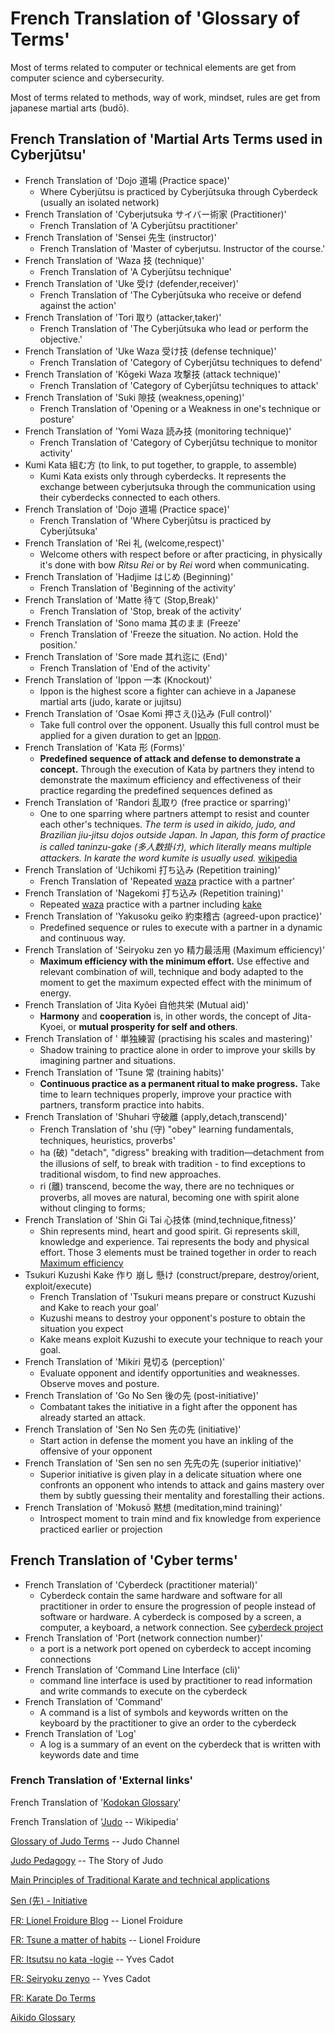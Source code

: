 # French Translation of 'Glossary of Terms'

Most of terms related to computer or technical elements are get from computer
science and cybersecurity.

Most of terms related to methods, way of work, mindset, rules are get from
japanese martial arts (budō).

## French Translation of 'Martial Arts Terms used in Cyberjūtsu'

- French Translation of '<a name="dojo">Dojo</a> 道場 (Practice space)'
   - Where Cyberjūtsu is practiced by Cyberjūtsuka through Cyberdeck (usually an
isolated network)
- French Translation of '<a name="cyberjutsuka">Cyberjutsuka</a> サイバー術家
(Practitioner)'
   - French Translation of 'A Cyberjūtsu practitioner'
- French Translation of '<a name="sensei">Sensei</a> 先生 (instructor)'
   - French Translation of 'Master of cyberjutsu. Instructor of the course.'
- French Translation of '<a name="waza">Waza</a> 技 (technique)'
   - French Translation of 'A Cyberjūtsu technique'
- French Translation of '<a name="uke">Uke</a> 受け (defender,receiver)'
   - French Translation of 'The Cyberjūtsuka who receive or defend against the
action'
- French Translation of '<a name="tori">Tori</a> 取り (attacker,taker)'
   - French Translation of 'The Cyberjūtsuka who lead or perform the objective.'
- French Translation of '<a name="uke-waza">Uke Waza</a> 受け技 (defense technique)'
   - French Translation of 'Category of Cyberjūtsu techniques to defend'
- French Translation of '<a name="kogeki-waza">Kōgeki Waza</a> 攻撃技 (attack
technique)'
   - French Translation of 'Category of Cyberjūtsu techniques to attack'
- French Translation of '<a name="suki">Suki</a> 隙技 (weakness,opening)'
   - French Translation of 'Opening or a Weakness in one's technique or posture'
- French Translation of '<a name="yomi-waza">Yomi Waza</a> 読み技 (monitoring
technique)'
   - French Translation of 'Category of Cyberjūtsu technique to monitor activity'
- <a name="kumi-kata">Kumi Kata</a> 組む方 (to link, to put together, to grapple, to
assemble)
   - Kumi Kata exists only through cyberdecks. It represents the exchange between
cyberjutsuka through the communication using their cyberdecks connected to
each others.
- French Translation of '<a name="dojo">Dojo</a> 道場 (Practice space)'
   - French Translation of 'Where Cyberjūtsu is practiced by Cyberjūtsuka'
- French Translation of '<a name="rei">Rei</a> 礼 (welcome,respect)'
   - Welcome others with respect before or after practicing, in physically it's done
with bow *Ritsu Rei* or by *Rei* word when communicating.
- French Translation of '<a name="hadjime">Hadjime</a> はじめ (Beginning)'
   - French Translation of 'Beginning of the activity'
- French Translation of '<a name="matte">Matte</a> 待て (Stop,Break)'
   - French Translation of 'Stop, break of the activity'
- French Translation of '<a name="sono-mama">Sono mama</a> 其のまま (Freeze'
   - French Translation of 'Freeze the situation. No action. Hold the position.'
- French Translation of '<a name="sore-made">Sore made</a> 其れ迄に (End)'
   - French Translation of 'End of the activity'
- French Translation of '<a name="ippon">Ippon</a> 一本 (Knockout)'
   - Ippon is the highest score a fighter can achieve in a Japanese martial arts
(judo, karate or jujitsu)
- French Translation of '<a name="oasaekomi">Osae Komi</a> 押さえ()込み (Full control)'
   - Take full control over the opponent. Usually this full control must be applied
for a given duration to get an [Ippon](#ippon).
- French Translation of '<a name="kata">Kata</a> 形 (Forms)'
   - <b>Predefined sequence of attack and defense to demonstrate a concept.</b>
Through the execution of Kata by partners they intend to demonstrate the
maximum efficiency and effectiveness of their practice regarding the predefined
sequences defined as
- French Translation of '<a name="randori">Randori</a> 乱取り (free practice or
sparring)'
   - One to one sparring where partners attempt to resist and counter each other's
techniques. *The term is used in aikido, judo, and Brazilian jiu-jitsu dojos
outside Japan. In Japan, this form of practice is called taninzu-gake (多人数掛け),
which literally means multiple attackers. In karate the word kumite is usually
used.* [wikipedia](https://en.wikipedia.org/wiki/Randori)
- French Translation of '<a name="uchikomi">Uchikomi</a> 打ち込み (Repetition
training)'
   - French Translation of 'Repeated [waza](#waza) practice with a partner'
- French Translation of '<a name="nagekomi">Nagekomi</a> 打ち込み (Repetition
training)'
   - Repeated [waza](#waza) practice with a partner including
[kake](#tsukuri-kusushi-kake)
- French Translation of '<a name="yakusoku-geiko">Yakusoku geiko</a> 約束稽古
(agreed-upon practice)'
   - Predefined sequence or rules to execute with a partner in a dynamic and
continuous way.
- French Translation of '<a name="seiryoku-zen-yo">Seiryoku zen yo</a> 精力最活用
(Maximum efficiency)'
   - <b>Maximum efficiency with the minimum effort.</b> Use effective and relevant
combination of will, technique and body adapted to the moment to get the
maximum expected effect with the minimum of energy.
- French Translation of '<a name="jita-koei">Jita Kyôei</a> 自他共栄 (Mutual aid)'
   - <b>Harmony</b> and <b>cooperation</b> is, in other words, the concept of
Jita-Kyoei, or <b>mutual prosperity for self and others</b>.
- French Translation of '<a name=""></a> 単独練習 (practising his scales and
mastering)'
   - Shadow training to practice alone in order to improve your skills by imagining
partner and situations.
- French Translation of '<a name="tsune">Tsune</a> 常 (training habits)'
   - <b>Continuous practice as a permanent ritual to make progress.</b> Take time to
learn techniques properly, improve your practice with partners, transform
practice into habits.
- French Translation of '<a name="shuhari">Shuhari</a> 守破離
(apply,detach,transcend)'
   - French Translation of 'shu (守) "obey" learning fundamentals, techniques,
heuristics, proverbs'
   - ha (破) "detach", "digress" breaking with tradition—detachment from the
illusions of self, to break with tradition - to find exceptions to traditional
wisdom, to find new approaches.
   - ri (離) transcend, become the way, there are no techniques or proverbs, all
moves are natural, becoming one with spirit alone without clinging to forms;
- French Translation of '<a name="shin-gi-tai">Shin Gi Tai</a> 心技体
(mind,technique,fitness)'
   - Shin represents mind, heart and good spirit. Gi represents skill, knowledge and
experience. Tai represents the body and physical effort. Those 3 elements must
be trained together in order to reach [Maximum efficiency](#seiryoku-zen-yo)
- <a name="tsukuri-kusushi-kake">Tsukuri Kuzushi Kake</a> 作り 崩し 懸け
(construct/prepare, destroy/orient, exploit/execute)
   - French Translation of 'Tsukuri means prepare or construct Kuzushi and Kake to
reach your goal'
   - Kuzushi means to destroy your opponent's posture to obtain the situation you
expect
   - Kake means exploit Kuzushi to execute your technique to reach your goal.
- French Translation of '<a name="mikiri">Mikiri</a> 見切る (perception)'
   - Evaluate opponent and identify opportunities and weaknesses. Observe moves and
posture.
- French Translation of '<a name="go-no-sen">Go No Sen</a> 後の先 (post-initiative)'
   - Combatant takes the initiative in a fight after the opponent has already
started an attack.
- French Translation of '<a name="sen-no-sen">Sen No Sen</a> 先の先 (initiative)'
   - Start action in defense the moment you have an inkling of the offensive of your
opponent
- French Translation of '<a name="sen-sen-no-sen">Sen sen no sen</a> 先先の先
(superior initiative)'
   - Superior initiative is given play in a delicate situation where one confronts
an opponent who intends to attack and gains mastery over them by subtly
guessing their mentality and forestalling their actions.
- French Translation of '<a name="mokuso">Mokusō</a> 黙想 (meditation,mind
training)'
   - Introspect moment to train mind and fix knowledge from experience practiced
earlier or projection

## French Translation of 'Cyber terms'

- French Translation of '<a name="cyberdeck">Cyberdeck</a> (practitioner
material)'
   - Cyberdeck contain the same hardware and software for all practitioner in order
to ensure the progression of people instead of software or hardware. A
cyberdeck is composed by a screen, a computer, a keyboard, a network connection.
See [cyberdeck project](https://github.com/wocsa/cyberdeck)
- French Translation of '<a name="port">Port</a> (network connection number)'
   - a port is a network port opened on cyberdeck to accept incoming connections
- French Translation of '<a name="cli">Command Line Interface</a> (cli)'
   - command line interface is used by practitioner to read information and write
commands to execute on the cyberdeck
- French Translation of '<a name="command">Command</a>'
   - A command is a list of symbols and keywords written on the keyboard by the
practitioner to give an order to the cyberdeck
- French Translation of '<a name="log">Log</a>'
   - A log is a summary of an event on the cyberdeck that is written with keywords
date and time

### French Translation of 'External links'

French Translation of '[Kodokan
Glossary](http://kodokanjudoinstitute.org/en/doctrine/word/)'

French Translation of '[Judo](https://en.wikipedia.org/wiki/Judo#Pedagogy) --
Wikipedia'

[Glossary of Judo Terms](https://www.judo-ch.jp/english/dictionary/terms/) --
Judo Channel

[Judo Pedagogy](https://apaponxbole.weebly.com/pedagogy.html) -- The Story of Judo

[Main Principles of Traditional Karate and technical
applications](https://thetraditioncontinue.com/main-principles-of-traditional-karate-and-technical-applications/)

[Sen (先) - Initiative](https://www.tomikiaikido.ie/go-no-sen-sen-no-sen)

[FR: Lionel Froidure Blog](https://www.lionelfroidure.com) -- Lionel Froidure

[FR: Tsune a matter of
habits](https://www.lionelfroidure.com/tsune-karate-habitude/) -- Lionel Froidure

[FR: Itsutsu no kata -logie](https://corpsjapon.hypotheses.org/) -- Yves Cadot

[FR: Seiryoku
zenyo](https://www.judopourtous.com/PagesAnnexees/SeiryokuZenyo.htm) -- Yves
Cadot

[FR: Karate Do
Terms](https://toulousekarate.clubeo.com/page/les-termes-utilises-en-japonais-en-karate-do.html)

[Aikido
Glossary](https://www.martialartsplanet.com/threads/japanese-terms-with-kanji.59429/)
